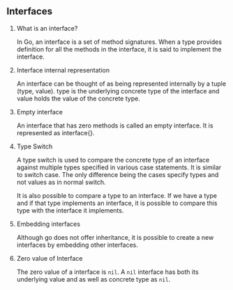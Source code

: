 ## Interfaces

1. What is an interface?

    In Go, an interface is a set of method signatures. When a type provides definition for all the methods in the interface, it is said to implement the interface.

2. Interface internal representation

    An interface can be thought of as being represented internally by a tuple (type, value). type is the underlying concrete type of the interface and value holds the value of the concrete type.

3. Empty interface

    An interface that has zero methods is called an empty interface. It is represented as interface{}.

4. Type Switch

    A type switch is used to compare the concrete type of an interface against multiple types specified in various case statements. It is similar to switch case. The only difference being the cases specify types and not values as in normal switch.

    It is also possible to compare a type to an interface. If we have a type and if that type implements an interface, it is possible to compare this type with the interface it implements.

5. Embedding interfaces

    Although go does not offer inheritance, it is possible to create a new interfaces by embedding other interfaces.

6. Zero value of Interface

    The zero value of a interface is ```nil```. A ```nil``` interface has both its underlying value and as well as concrete type as ```nil```.
